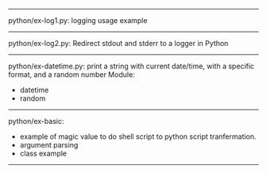 ---------------------------------------------------
python/ex-log1.py:
  logging usage example

---------------------------------------------------
python/ex-log2.py:
  Redirect stdout and stderr to a logger in Python

---------------------------------------------------
python/ex-datetime.py:
  print a string with current date/time, with a
specific format, and a random number
Module:
  * datetime
  * random
---------------------------------------------------
python/ex-basic:
  * example of magic value to do shell script to
    python script tranfermation.
  * argument parsing
  * class example
---------------------------------------------------
